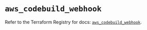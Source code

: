# `aws_codebuild_webhook`

Refer to the Terraform Registry for docs: [`aws_codebuild_webhook`](https://registry.terraform.io/providers/hashicorp/aws/5.63.0/docs/resources/codebuild_webhook).
